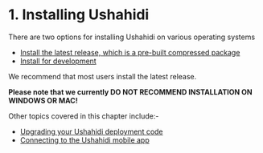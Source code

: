 # 1. Installing Ushahidi

There are two options for installing Ushahidi on various operating systems

* [Install the latest release, which is a pre-built compressed package](1.1-installing-the-latest-release.md)
* [Install for development](1.2-installing-for-development.md)

We recommend that most users install the latest release.

**Please note that we currently DO NOT RECOMMEND INSTALLATION ON WINDOWS OR MAC!**

Other topics covered in this chapter include:-

* [Upgrading your Ushahidi deployment code](1.3-upgrading-ushahidi.md)
* [Connecting to the Ushahidi mobile app](1.4-connecting-to-ushahidi-mobile-app.md)

